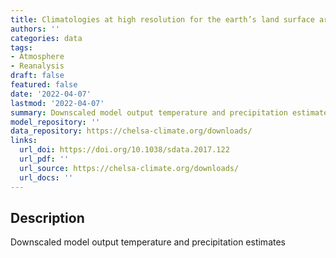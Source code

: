 ```yaml
---
title: Climatologies at high resolution for the earth’s land surface areas (CHELSA)
authors: ''
categories: data
tags:
- Atmosphere
- Reanalysis
draft: false
featured: false
date: '2022-04-07'
lastmod: '2022-04-07'
summary: Downscaled model output temperature and precipitation estimates
model_repository: ''
data_repository: https://chelsa-climate.org/downloads/
links:
  url_doi: https://doi.org/10.1038/sdata.2017.122
  url_pdf: ''
  url_source: https://chelsa-climate.org/downloads/
  url_docs: ''
---
```


## Description

Downscaled model output temperature and precipitation estimates

